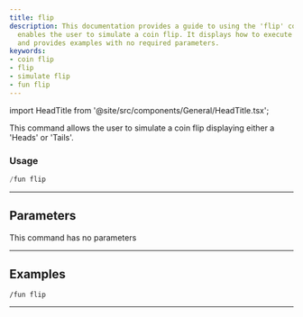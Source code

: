 ```yaml
---
title: flip
description: This documentation provides a guide to using the 'flip' command that
  enables the user to simulate a coin flip. It displays how to execute the command,
  and provides examples with no required parameters.
keywords:
- coin flip
- flip
- simulate flip
- fun flip
---
```


import HeadTitle from '@site/src/components/General/HeadTitle.tsx';

<HeadTitle title="flip - Fun - Discord - Reference | OpenBB Bot Docs" />

This command allows the user to simulate a coin flip displaying either a 'Heads' or 'Tails'.

### Usage

```python wordwrap
/fun flip
```

---

## Parameters

This command has no parameters



---

## Examples

```
/fun flip
```

---
